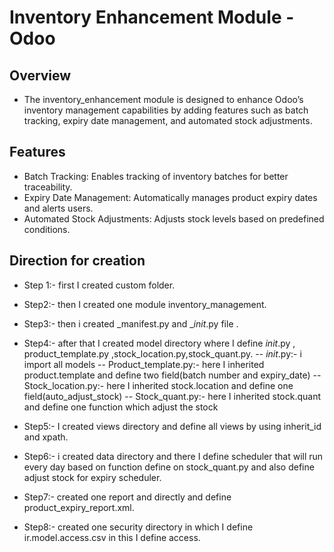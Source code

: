 # Inventory Enhancement Module - Odoo

## Overview

- The inventory_enhancement module is designed to enhance Odoo’s inventory management capabilities by adding features such as batch tracking, expiry date management, and automated stock adjustments.

## Features

-  Batch Tracking: Enables tracking of inventory batches for better traceability.
-  Expiry Date Management: Automatically manages product expiry dates and alerts users.
-  Automated Stock Adjustments: Adjusts stock levels based on predefined conditions.

## Direction for creation

- Step 1:- first I created custom folder.
- Step2:- then I created one module inventory_management.
- Step3:- then i created _manifest.py and __init_.py file .
- Step4:- after that I created model directory where I define _init_.py , product_template.py ,stock_location.py,stock_quant.py.
       -- _init_.py:- i import all models
       -- Product_template.py:- here I inherited product.template and define two field(batch number and expiry_date)
       -- Stock_location.py:- here I inherited stock.location and define one field(auto_adjust_stock)
       -- Stock_quant.py:- here I inherited stock.quant and define one function which adjust the stock 

- Step5:- I created views directory and define all views by using inherit_id and xpath.
- Step6:- i created data directory and there I define scheduler that will run every day based on function define on stock_quant.py and also define adjust stock for expiry scheduler.
- Step7:- created one report and directly and define product_expiry_report.xml.
- Step8:- created one security directory in which I define ir.model.access.csv in this I define access.
  
